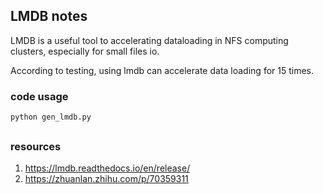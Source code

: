 ## LMDB notes

LMDB is a useful tool to  accelerating dataloading in NFS computing clusters, especially for small files io.

According to testing, using lmdb can accelerate data loading for 15 times.

### code usage
```python gen_lmdb.py```
##
### resources
1. https://lmdb.readthedocs.io/en/release/
2. https://zhuanlan.zhihu.com/p/70359311

